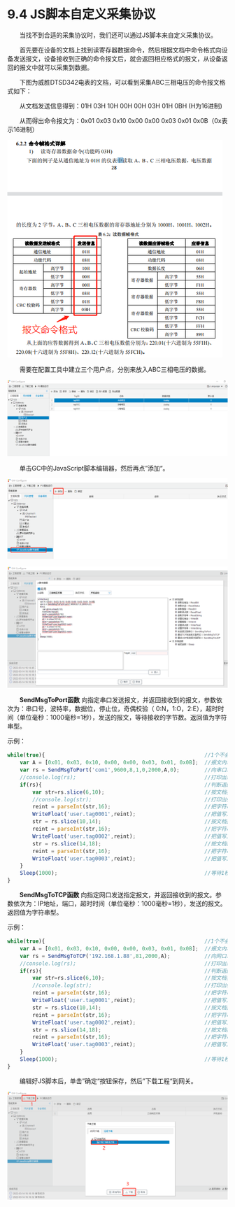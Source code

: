 # 9.4 JS脚本自定义采集协议



　　当找不到合适的采集协议时，我们还可以通过JS脚本来自定义采集协议。

　　首先要在设备的文档上找到读寄存器数据命令，然后根据文档中命令格式向设备发送报文，设备接收到正确的命令报文后，就会返回相应格式的报文，从设备返回的报文中就可以采集到数据。

　　下图为威胜DTSD342电表的文档，可以看到采集ABC三相电压的命令报文格式如下：

　　从文档发送信息得到：01H 03H 10H 00H 00H 03H 01H 0BH   (H为16进制) 

　　从而得出命令报文为：0x01 0x03 0x10 0x00 0x00 0x03 0x01 0x0B（0x表示16进制）

![威胜DTSD342](assets/威胜DTSD342.png)

　　需要在配置工具中建立三个用户点，分别来放入ABC三相电压的数据。

![用户点](assets/用户点.png)

　　单击GC中的JavaScript脚本编辑器，然后再点”添加“。

![JS脚本编辑](assets/JS脚本编辑.png)

![JS脚本编辑](assets/JS脚本编辑器窗口.png)

　　**SendMsgToPort函数**    向指定串口发送报文，并返回接收到的报文，参数依次为：串口号，波特率，数据位，停止位，奇偶校验（ 0:N，1:O，2:E），超时时间（单位毫秒：1000毫秒=1秒），发送的报文，等待接收的字节数。返回值为字符串型。

示例：

```js
while(true){                                                   //1个不会结束的循环
    var A = [0x01, 0x03, 0x10, 0x00, 0x00, 0x03, 0x01, 0x0B];  //报文内容
    var rs = SendMsgToPort('com1',9600,8,1,0,2000,A,0);        //向串口发送报文
    //console.log(rs);                                         //打印出返回值
    if(rs){                                                    //判断返回值是否为空
        var str=rs.slice(6,10);                                //按文档报文截取数据（A相电压）
        //console.log(str);                                    //打印出str的内容
        reint = parseInt(str,16);                              //把字符串转成int16
        WriteFloat('user.tag0001',reint);                      //把值写入指定的用户点
        str = rs.slice(10,14);                                 //按文档报文截取数据（B相电压）
        reint = parseInt(str,16);                              //把字符串转成int16
        WriteFloat('user.tag0002',reint);                      //把值写入指定的用户点
        str = rs.slice(14,18);                                 //按文档报文截取数据（C相电压）
        reint = parseInt(str,16);                              //把字符串转成int16
        WriteFloat('user.tag0003',reint);                      //把值写入指定的用户点
    }
    Sleep(1000);                                               //等待1秒后再次执行循环体
}
```



　　**SendMsgToTCP函数**    向指定网口发送指定报文，并返回接收到的报文。参数依次为：IP地址，端口，超时时间（单位毫秒：1000毫秒=1秒），发送的报文。返回值为字符串型。

示例：

```js
while(true){                                                   //1个不会结束的循环
    var A = [0x01, 0x03, 0x10, 0x00, 0x00, 0x03, 0x01, 0x0B];  //报文内容
    var rs = SendMsgToTCP('192.168.1.88',81,2000,A);           //向网口发送报文
    //console.log(rs);                                         //打印出返回值
    if(rs){                                                    //判断返回值是否为空
        var str=rs.slice(6,10);                                //按文档报文截取数据（A相电压）
        //console.log(str);                                    //打印出str的内容
        reint = parseInt(str,16);                              //把字符串转成int16
        WriteFloat('user.tag0001',reint);                      //把值写入指定的用户点
        str = rs.slice(10,14);                                 //按文档报文截取数据（B相电压）
        reint = parseInt(str,16);                              //把字符串转成int16
        WriteFloat('user.tag0002',reint);                      //把值写入指定的用户点
        str = rs.slice(14,18);                                 //按文档报文截取数据（C相电压）
        reint = parseInt(str,16);                              //把字符串转成int16
        WriteFloat('user.tag0003',reint);                      //把值写入指定的用户点
    }
    Sleep(1000);                                               //等待1秒后再次执行循环体
}
```

　　编辑好JS脚本后，单击”确定“按钮保存，然后”下载工程“到网关。

![下载工程到网关](assets/下载工程到网关.png)